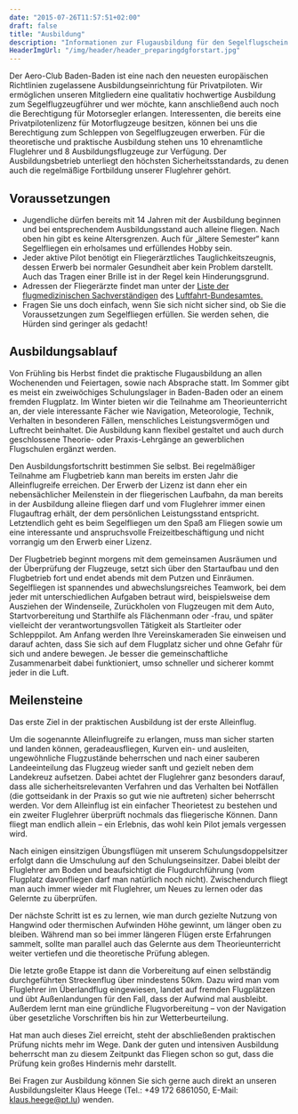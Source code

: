 ```yaml
---
date: "2015-07-26T11:57:51+02:00"
draft: false
title: "Ausbildung"
description: "Informationen zur Flugausbildung für den Segelflugschein beim Aero-Club Baden-Baden e.V."
HeaderImgUrl: "/img/header/header_preparingdgforstart.jpg"
---
```

Der Aero-Club Baden-Baden ist eine nach den neuesten europäischen Richtlinien zugelassene Ausbildungseinrichtung für Privatpiloten. Wir ermöglichen unseren Mitgliedern eine qualitativ hochwertige Ausbildung zum Segelflugzeugführer und wer möchte, kann anschließend auch noch die Berechtigung für Motorsegler erlangen. Interessenten, die bereits eine Privatpilotenlizenz für Motorflugzeuge besitzen, können bei uns die Berechtigung zum Schleppen von Segelflugzeugen erwerben. 
Für die theoretische und praktische Ausbildung stehen uns 10 ehrenamtliche Fluglehrer und 8 Ausbildungsflugzeuge zur Verfügung. Der Ausbildungsbetrieb unterliegt den höchsten Sicherheitsstandards, zu denen auch die regelmäßige Fortbildung unserer Fluglehrer gehört.

Voraussetzungen
----------------
 * Jugendliche dürfen bereits mit 14 Jahren mit der Ausbildung beginnen und bei entsprechendem Ausbildungsstand auch alleine fliegen. Nach oben hin gibt es keine Altersgrenzen. Auch für „ältere Semester“ kann Segelfliegen ein erholsames und erfüllendes Hobby sein.
 * Jeder aktive Pilot benötigt ein Fliegerärztliches Tauglichkeitszeugnis, dessen Erwerb bei normaler Gesundheit aber kein Problem darstellt. Auch das Tragen einer Brille ist in der Regel kein Hinderungsgrund.
 * Adressen der Fliegerärzte findet man unter der <a href = "https://www2.lba.de/webdb/showtab.jsp?table=flareg">Liste der flugmedizinischen Sachverständigen</a> des <a href = "https://www.lba.de/DE/Luftfahrtpersonal/Flugmedizin/Uebersichts_Adressen.html ">Luftfahrt-Bundesamtes. </a>
 * Fragen Sie uns doch einfach, wenn Sie sich nicht sicher sind, ob Sie die Voraussetzungen zum Segelfliegen erfüllen. Sie werden sehen, die Hürden sind geringer als gedacht!

Ausbildungsablauf
-----------------
Von Frühling bis Herbst findet die praktische Flugausbildung an allen Wochenenden und Feiertagen, sowie nach Absprache statt. Im Sommer gibt es meist ein zweiwöchiges Schulungslager in Baden-Baden oder an einem fremden Flugplatz. Im Winter bieten wir die Teilnahme am Theorieunterricht an, der viele interessante Fächer wie Navigation, Meteorologie, Technik, Verhalten in besonderen Fällen, menschliches Leistungsvermögen und Luftrecht beinhaltet. 
Die Ausbildung kann flexibel gestaltet und auch durch geschlossene Theorie- oder Praxis-Lehrgänge an gewerblichen Flugschulen ergänzt werden.

Den Ausbildungsfortschritt bestimmen Sie selbst. Bei regelmäßiger Teilnahme am Flugbetrieb kann man bereits im ersten Jahr die Alleinflugreife erreichen. Der Erwerb der Lizenz ist dann eher ein nebensächlicher Meilenstein in der fliegerischen Laufbahn, da man bereits in der Ausbildung alleine fliegen darf und vom Fluglehrer immer einen Flugauftrag erhält, der dem persönlichen Leistungsstand entspricht. Letztendlich geht es beim Segelfliegen um den Spaß am Fliegen sowie um eine interessante und anspruchsvolle Freizeitbeschäftigung und nicht vorrangig um den Erwerb einer Lizenz.

Der Flugbetrieb beginnt morgens mit dem gemeinsamen Ausräumen und der Überprüfung der Flugzeuge, setzt sich über den Startaufbau und den Flugbetrieb fort und endet abends mit dem Putzen und Einräumen. Segelfliegen ist spannendes und abwechslungsreiches Teamwork, bei dem jeder mit unterschiedlichen Aufgaben betraut wird, beispielsweise dem Ausziehen der Windenseile, Zurückholen von Flugzeugen mit dem Auto, Startvorbereitung und Starthilfe als Flächenmann oder -frau, und später vielleicht der verantwortungsvollen Tätigkeit als Startleiter oder Schlepppilot. Am Anfang werden Ihre Vereinskameraden Sie einweisen und darauf achten, dass Sie sich auf dem Flugplatz sicher und ohne Gefahr für sich und andere bewegen. Je besser die gemeinschaftliche Zusammenarbeit dabei funktioniert, umso schneller und sicherer kommt jeder in die Luft.

Meilensteine
---------------------
Das erste Ziel in der praktischen Ausbildung ist der erste Alleinflug.

Um die sogenannte Alleinflugreife zu erlangen, muss man sicher starten und landen können, geradeausfliegen, Kurven ein- und ausleiten, ungewöhnliche Flugzustände beherrschen und nach einer sauberen Landeeinteilung das Flugzeug wieder sanft und gezielt neben dem Landekreuz aufsetzen. Dabei achtet der Fluglehrer ganz besonders darauf, dass alle sicherheitsrelevanten Verfahren und das Verhalten bei Notfällen (die gottseidank in der Praxis so gut wie nie auftreten) sicher beherrscht werden. Vor dem Alleinflug ist ein einfacher Theorietest zu bestehen und ein zweiter Fluglehrer überprüft nochmals das fliegerische Können. Dann fliegt man endlich allein – ein Erlebnis, das wohl kein Pilot jemals vergessen wird. 

Nach einigen einsitzigen Übungsflügen mit unserem Schulungsdoppelsitzer erfolgt dann die Umschulung auf den Schulungseinsitzer. Dabei bleibt der Fluglehrer am Boden und beaufsichtigt die Flugdurchführung (vom Flugplatz davonfliegen darf man natürlich noch nicht). Zwischendurch fliegt man auch immer wieder mit Fluglehrer, um Neues zu lernen oder das Gelernte zu überprüfen.

Der nächste Schritt ist es zu lernen, wie man durch gezielte Nutzung von Hangwind oder thermischen Aufwinden Höhe gewinnt, um länger oben zu bleiben. Während man so bei immer längeren Flügen erste Erfahrungen sammelt, sollte man parallel auch das Gelernte aus dem Theorieunterricht weiter vertiefen und die theoretische Prüfung ablegen.

Die letzte große Etappe ist dann die Vorbereitung auf einen selbständig durchgeführten Streckenflug über mindestens 50km. Dazu wird man vom Fluglehrer im Überlandflug eingewiesen, landet auf fremden Flugplätzen und übt Außenlandungen für den Fall, dass der Aufwind mal ausbleibt. Außerdem lernt man eine gründliche Flugvorbereitung – von der Navigation über gesetzliche Vorschriften bis hin zur Wetterbeurteilung. 

Hat man auch dieses Ziel erreicht, steht der abschließenden praktischen Prüfung nichts mehr im Wege. Dank der guten und intensiven Ausbildung beherrscht man zu diesem Zeitpunkt das Fliegen schon so gut, dass die Prüfung kein großes Hindernis mehr darstellt.

Bei Fragen zur Ausbildung können Sie sich gerne auch direkt an unseren Ausbildungsleiter Klaus Heege (Tel.: +49 172 6861050, E-Mail: klaus.heege@pt.lu) wenden.
